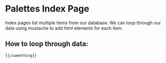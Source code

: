 # Palettes Index Page

Index pages list multiple items from our database. We can loop through our data using mustache to add html elements for each item. 

## How to loop through data:
```{{#something}}
{{/something}}
```